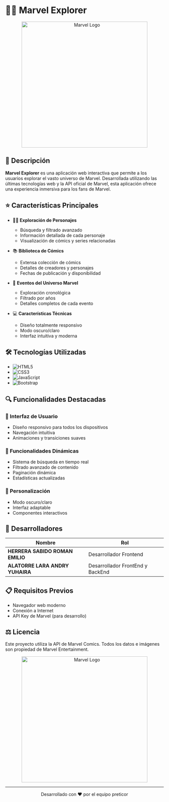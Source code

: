 # 🦸‍♂️ Marvel Explorer

<p align="center">
  <img src="https://upload.wikimedia.org/wikipedia/commons/thumb/b/b9/Marvel_Logo.svg/2560px-Marvel_Logo.svg.png" alt="Marvel Logo" width="400"/>
</p>

## 📝 Descripción

**Marvel Explorer** es una aplicación web interactiva que permite a los usuarios explorar el vasto universo de Marvel. Desarrollada utilizando las últimas tecnologías web y la API oficial de Marvel, esta aplicación ofrece una experiencia inmersiva para los fans de Marvel.

## ⭐ Características Principales

- 🦹‍♂️ **Exploración de Personajes**
  - Búsqueda y filtrado avanzado
  - Información detallada de cada personaje
  - Visualización de cómics y series relacionadas

- 📚 **Biblioteca de Cómics**
  - Extensa colección de cómics
  - Detalles de creadores y personajes
  - Fechas de publicación y disponibilidad

- 🌟 **Eventos del Universo Marvel**
  - Exploración cronológica
  - Filtrado por años
  - Detalles completos de cada evento

- 💻 **Características Técnicas**
  - Diseño totalmente responsivo
  - Modo oscuro/claro
  - Interfaz intuitiva y moderna

## 🛠️ Tecnologías Utilizadas

- ![HTML5](https://img.shields.io/badge/HTML5-E34F26?style=for-the-badge&logo=html5&logoColor=white)
- ![CSS3](https://img.shields.io/badge/CSS3-1572B6?style=for-the-badge&logo=css3&logoColor=white)
- ![JavaScript](https://img.shields.io/badge/JavaScript-F7DF1E?style=for-the-badge&logo=javascript&logoColor=black)
- ![Bootstrap](https://img.shields.io/badge/Bootstrap-563D7C?style=for-the-badge&logo=bootstrap&logoColor=white)

## 🔍 Funcionalidades Destacadas

### 📱 Interfaz de Usuario
- Diseño responsivo para todos los dispositivos
- Navegación intuitiva
- Animaciones y transiciones suaves

### 🔄 Funcionalidades Dinámicas
- Sistema de búsqueda en tiempo real
- Filtrado avanzado de contenido
- Paginación dinámica
- Estadísticas actualizadas

### 🎨 Personalización
- Modo oscuro/claro
- Interfaz adaptable
- Componentes interactivos

## 👥 Desarrolladores

| Nombre | Rol |
|--------|-----|
| **HERRERA SABIDO ROMAN EMILIO** | Desarrollador Frontend |
| **ALATORRE LARA ANDRY YUHAIRA** | Desarrollador FrontEnd y BackEnd |

## 📋 Requisitos Previos

- Navegador web moderno
- Conexión a Internet
- API Key de Marvel (para desarrollo)

## ⚖️ Licencia

Este proyecto utiliza la API de Marvel Comics. Todos los datos e imágenes son propiedad de Marvel Entertainment.

<p align="center">
  <img src="https://upload.wikimedia.org/wikipedia/commons/thumb/b/b9/Marvel_Logo.svg/2560px-Marvel_Logo.svg.png" alt="Marvel Logo" width="400"/>
</p>

---
<p align="center">
  Desarrollado con ❤️ por el equipo preticor
</p>
